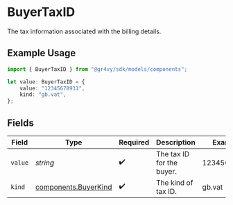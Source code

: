 # BuyerTaxID

The tax information associated with the billing details.

## Example Usage

```typescript
import { BuyerTaxID } from "@gr4vy/sdk/models/components";

let value: BuyerTaxID = {
    value: "12345678931",
    kind: "gb.vat",
};
```

## Fields

| Field                                                        | Type                                                         | Required                                                     | Description                                                  | Example                                                      |
| ------------------------------------------------------------ | ------------------------------------------------------------ | ------------------------------------------------------------ | ------------------------------------------------------------ | ------------------------------------------------------------ |
| `value`                                                      | *string*                                                     | :heavy_check_mark:                                           | The tax ID for the buyer.                                    | 12345678931                                                  |
| `kind`                                                       | [components.BuyerKind](../../models/components/buyerkind.md) | :heavy_check_mark:                                           | The kind of tax ID.                                          | gb.vat                                                       |